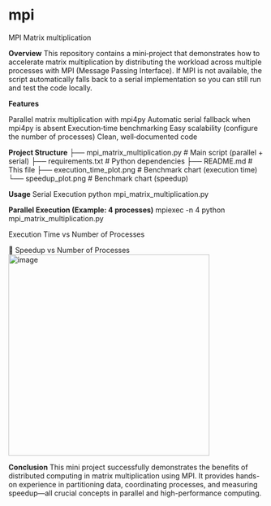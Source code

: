 # mpi
MPI Matrix multiplication

**Overview**
This repository contains a mini‑project that demonstrates how to accelerate matrix multiplication by distributing the workload across multiple processes with MPI (Message Passing Interface). If MPI is not available, the script automatically falls back to a serial implementation so you can still run and test the code locally.

**Features**

Parallel matrix multiplication with mpi4py
Automatic serial fallback when mpi4py is absent
Execution‑time benchmarking
Easy scalability (configure the number of processes)
Clean, well‑documented code

**Project Structure**
├── mpi_matrix_multiplication.py   # Main script (parallel + serial)
├── requirements.txt               # Python dependencies
├── README.md                      # This file
├── execution_time_plot.png        # Benchmark chart (execution time)
└── speedup_plot.png               # Benchmark chart (speedup)


**Usage**
Serial Execution
python mpi_matrix_multiplication.py


**Parallel Execution (Example: 4 processes)**
mpiexec -n 4 python mpi_matrix_multiplication.py


Execution Time vs Number of Processes
 
🔸 Speedup vs Number of Processes
<img width="396" alt="image" src="https://github.com/user-attachments/assets/f44d045c-ea57-4fe0-8d92-597ada420c31" />



**Conclusion**
This mini project successfully demonstrates the benefits of distributed computing in matrix multiplication using MPI. It provides hands-on experience in partitioning data, coordinating processes, and measuring speedup—all crucial concepts in parallel and high-performance computing.





